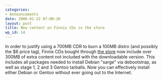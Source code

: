 ```yaml
---
categories:
- Announcements
date: 2006-01-22 07:00:26
layout: post
title: New content on Finnix CDs in the store
wp_id: 14
---
```

In order to justify using a 700MB CDR to burn a 100MB distro (and possibly the $6 price tag), Finnix CDs bought through [the store](https://www.finnix.org/Merchandise) now include over 300MB of extra content not included with the downloadable version. This includes all packages needed to install Debian "sarge" via debootstrap, as well as stage 1, 2 and 3 Gentoo tarballs. Now you can effectively install either Debian or Gentoo without ever going out to the Internet.
